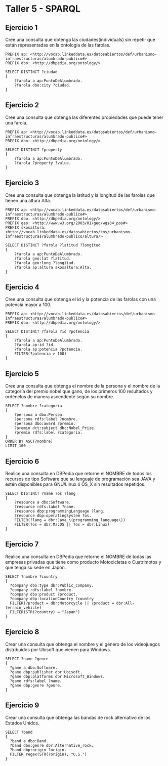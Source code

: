 # Taller 5 - SPARQL

## Ejercicio 1

Cree una consulta que obtenga las ciudades(individuals) sin repetir que están representadas en la ontología de las farolas.

```SPARQL
PREFIX ap: <http://vocab.linkeddata.es/datosabiertos/def/urbanismo-infraestructuras/alumbrado-publico#>
PREFIX dbo: <http://dbpedia.org/ontology/>

SELECT DISTINCT ?ciudad
{
    ?farola a ap:PuntoDeAlumbrado.
    ?farola dbo:city ?ciudad.
}
```

## Ejercicio 2

Cree una consulta que obtenga las diferentes propiedades que puede tener una farola.

```SPARQL
PREFIX ap: <http://vocab.linkeddata.es/datosabiertos/def/urbanismo-infraestructuras/alumbrado-publico#>
PREFIX dbo: <http://dbpedia.org/ontology/>

SELECT DISTINCT ?property
{
    ?farola a ap:PuntoDeAlumbrado.
    ?farola ?property ?value.
}
```

## Ejercicio 3

Cree una consulta que obtenga la latitud y la longitud de las farolas que tienen una altura Alta.

```SPARQL
PREFIX ap: <http://vocab.linkeddata.es/datosabiertos/def/urbanismo-infraestructuras/alumbrado-publico#>
PREFIX dbo: <http://dbpedia.org/ontology/>
PREFIX geo: <http://www.w3.org/2003/01/geo/wgs84_pos#>
PREFIX skosaltura: <http://vocab.linkeddata.es/datosabiertos/kos/urbanismo-infraestructuras/alumbrado-publico/altura/>

SELECT DISTINCT ?farola ?latitud ?longitud
{
    ?farola a ap:PuntoDeAlumbrado.
    ?farola geo:lat ?latitud.
    ?farola geo:long ?longitud.
    ?farola ap:altura skosaltura:Alta.
}
```

## Ejercicio 4

Cree una consulta que obtenga el id y la potencia de las farolas con una potencia mayor a 100.

```SPARQL
PREFIX ap: <http://vocab.linkeddata.es/datosabiertos/def/urbanismo-infraestructuras/alumbrado-publico#>
PREFIX dbo: <http://dbpedia.org/ontology/>

SELECT DISTINCT ?farola ?id ?potencia
{
    ?farola a ap:PuntoDeAlumbrado.
    ?farola ap:id ?id.
    ?farola ap:potencia ?potencia.
    FILTER(?potencia > 100)
}
```

## Ejercicio 5

Cree una consulta que obtenga el nombre de la persona y el nombre de la categoría del premio nobel que gano, de los primeros 100 resultados y ordénelos de manera ascendente según su nombre.

```SPARQL
SELECT ?nombre ?categoria
{
    ?persona a dbo:Person.
    ?persona rdfs:label ?nombre.
    ?persona dbo:award ?premio.
    ?premio dct:subject dbc:Nobel_Prize.
    ?premio rdfs:label ?categoria.
}
ORDER BY ASC(?nombre)
LIMIT 100
```

## Ejercicio 6

Realice una consulta en DBPedia que retorne el NOMBRE de todos los recursos de tipo Software que su lenguaje de programación sea JAVA y estén disponibles para GNU/Linux ó OS_X sin resultados repetidos.

```SPARQL
SELECT DISTINCT ?name ?os ?lang
{
    ?resource a dbo:Software.
    ?resource rdfs:label ?name.
    ?resource dbp:programmingLanguage ?lang.
    ?resource dbp:operatingSystem ?os.
    FILTER(?lang = dbr:Java_\(programming_language\))
    FILTER(?os = dbr:MacOS || ?os = dbr:Linux)
}
```

## Ejercicio 7

Realice una consulta en DBPedia que retorne el NOMBRE de todas las empresas privadas que tiene como producto Motocicletas o Cuatrimotos y que tenga su sede en Japón.

```SPARQL
SELECT ?nombre ?country
{
  ?company dbo:type dbr:Public_company.
  ?company rdfs:label ?nombre.
  ?company dbo:product ?product.
  ?company dbp:locationCountry ?country
  FILTER(?product = dbr:Motorcycle || ?product = dbr:All-terrain_vehicle)
  FILTER(STR(?country) = "Japan")
}
```

## Ejercicio 8

Crear una consulta que obtenga el nombre y el género de los videojuegos distribuidos por Ubisoft que vienen para Windows.

```SPARQL
SELECT ?name ?genre
{
  ?game a dbo:Software.
  ?game dbp:publisher dbr:Ubisoft.
  ?game dbp:platforms dbr:Microsoft_Windows.
  ?game rdfs:label ?name.
  ?game dbp:genre ?genre.
}
```

## Ejercicio 9

Crear una consulta que obtenga las bandas de rock alternativo de los Estados Unidos.

```SPARQL
SELECT ?band
{
  ?band a dbo:Band.
  ?band dbo:genre dbr:Alternative_rock.
  ?band dbp:origin ?origin.
  FILTER regex(STR(?origin), "U.S.")
}
```
